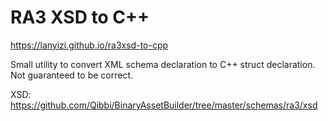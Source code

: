 # RA3 XSD to C++

https://lanyizi.github.io/ra3xsd-to-cpp

Small utility to convert XML schema declaration to C++ struct declaration.
Not guaranteed to be correct.

XSD: https://github.com/Qibbi/BinaryAssetBuilder/tree/master/schemas/ra3/xsd
